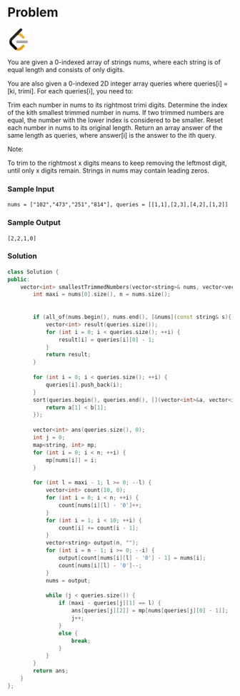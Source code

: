 # Problem
<a href="https://leetcode.com/problems/query-kth-smallest-trimmed-number/">
  <img src="../lib/leetcode-3628885-3030025.webp" width="50"/>
</a>

You are given a 0-indexed array of strings nums, where each string is of equal length and consists of only digits.

You are also given a 0-indexed 2D integer array queries where queries[i] = [ki, trimi]. For each queries[i], you need to:

Trim each number in nums to its rightmost trimi digits.
Determine the index of the kith smallest trimmed number in nums. If two trimmed numbers are equal, the number with the lower index is considered to be smaller.
Reset each number in nums to its original length.
Return an array answer of the same length as queries, where answer[i] is the answer to the ith query.

Note:

To trim to the rightmost x digits means to keep removing the leftmost digit, until only x digits remain.
Strings in nums may contain leading zeros.


### Sample Input
```
nums = ["102","473","251","814"], queries = [[1,1],[2,3],[4,2],[1,2]]
```
### Sample Output
```
[2,2,1,0]
```

### Solution
```cpp
class Solution {
public:
    vector<int> smallestTrimmedNumbers(vector<string>& nums, vector<vector<int>>& queries) {
        int maxi = nums[0].size(), n = nums.size();
        
        
        if (all_of(nums.begin(), nums.end(), [&nums](const string& s){ return s == nums[0]; })) {
            vector<int> result(queries.size());
            for (int i = 0; i < queries.size(); ++i) {
                result[i] = queries[i][0] - 1;  
            }
            return result;
        }

        for (int i = 0; i < queries.size(); ++i) {
            queries[i].push_back(i);
        }
        sort(queries.begin(), queries.end(), [](vector<int>&a, vector<int>&b){
            return a[1] < b[1];
        });

        vector<int> ans(queries.size(), 0);
        int j = 0;
        map<string, int> mp;
        for (int i = 0; i < n; ++i) {
            mp[nums[i]] = i;
        }

        for (int l = maxi - 1; l >= 0; --l) {
            vector<int> count(10, 0);
            for (int i = 0; i < n; ++i) {
                count[nums[i][l] - '0']++;
            }
            for (int i = 1; i < 10; ++i) {
                count[i] += count[i - 1];
            }
            vector<string> output(n, "");
            for (int i = n - 1; i >= 0; --i) {
                output[count[nums[i][l] - '0'] - 1] = nums[i];
                count[nums[i][l] - '0']--;
            }
            nums = output;

            while (j < queries.size()) {
                if (maxi - queries[j][1] == l) {
                    ans[queries[j][2]] = mp[nums[queries[j][0] - 1]];
                    j++;
                }
                else {
                    break;
                }
            }
        }
        return ans;
    }
};

```
